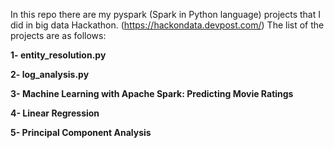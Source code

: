 In this repo there are my pyspark (Spark in Python language) projects that I did in big data Hackathon. (https://hackondata.devpost.com/)
The list of the projects are as follows:

**1- entity_resolution.py**

**2- log_analysis.py**

**3- Machine Learning with Apache Spark: Predicting Movie Ratings**

**4-  Linear Regression**

**5- Principal Component Analysis**


